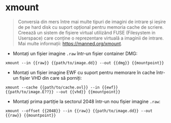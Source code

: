 # xmount

> Conversia din mers între mai multe tipuri de imagini de intrare și ieșire de pe hard disk cu suport opțional pentru memoria cache de scriere.
> Creează un sistem de fișiere virtual utilizând FUSE (Filesystem in Userspace) care conține o reprezentare virtuală a imaginii de intrare.
> Mai multe informații: <https://manned.org/xmount>.

- Montați un fișier imagine `.raw` într-un fișier container DMG:

`xmount --in {{raw}} {{path/to/image.dd}} --out {{dmg}} {{mountpoint}}`

- Montați un fișier imagine EWF cu suport pentru memorare în cache într-un fișier VHD din care să porniți:

`xmount --cache {{path/to/cache.ovl}} --in {{ewf}} {{path/to/image.E??}} --out {{vhd}} {{mountpoint}}`

- Montați prima partiție la sectorul 2048 într-un nou fișier imagine `.raw`:

`xmount --offset {{2048}} --in {{raw}} {{path/to/image.dd}} --out {{raw}} {{mountpoint}}`
